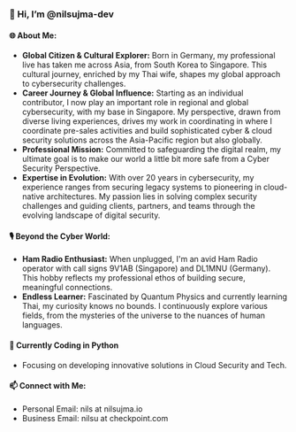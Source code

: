 ### 👋 Hi, I’m @nilsujma-dev

#### 🌐 About Me:
- **Global Citizen & Cultural Explorer:** Born in Germany, my professional live has taken me across Asia, from South Korea to Singapore. This cultural journey, enriched by my Thai wife, shapes my global approach to cybersecurity challenges.
- **Career Journey & Global Influence:** Starting as an individual contributor, I now play an important role in regional and global cybersecurity, with my base in Singapore. My perspective, drawn from diverse living experiences, drives my work in coordinating in where I coordinate pre-sales activities and build sophisticated cyber & cloud security solutions across the Asia-Pacific region but also globally. 
- **Professional Mission:** Committed to safeguarding the digital realm, my ultimate goal is to make our world a little bit more safe from a Cyber Security Perspective. 
- **Expertise in Evolution:** With over 20 years in cybersecurity, my experience ranges from securing legacy systems to pioneering in cloud-native architectures. My passion lies in solving complex security challenges and guiding clients, partners, and teams through the evolving landscape of digital security.

#### 🎙️ Beyond the Cyber World:
- **Ham Radio Enthusiast:** When unplugged, I'm an avid Ham Radio operator with call signs 9V1AB (Singapore) and DL1MNU (Germany). This hobby reflects my professional ethos of building secure, meaningful connections.
- **Endless Learner:** Fascinated by Quantum Physics and currently learning Thai, my curiosity knows no bounds. I continuously explore various fields, from the mysteries of the universe to the nuances of human languages.

#### 🌱 Currently Coding in Python
- Focusing on developing innovative solutions in Cloud Security and Tech.

#### 📫 Connect with Me:
- Personal Email: nils at nilsujma.io
- Business Email: nilsu at checkpoint.com
